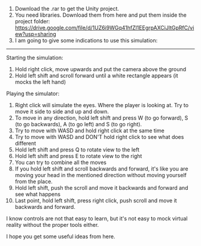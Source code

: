 1. Download the .rar to get the Unity project.
2. You need libraries. Download them from here and put them inside the project folder: https://drive.google.com/file/d/1UZ6i9WGq41hfZl1EEgrpAXCiJltGpRfC/view?usp=sharing
3. I am going to give some indications to use this simulation:
------------------------------------------------------------------------------------------------------------------------------------------------------------------
Starting the simulation:
1. Hold right click, move upwards and put the camera above the ground
2. Hold left shift and scroll forward until a white rectangle appears (it mocks the left hand)

Playing the simulator:
1. Right click will simulate the eyes. Where the player is looking at. Try to move it side to side and up and down.
2. To move in any direction, hold left shift and press W (to go forward), S (to go backwards), A (to go left) and S (to go right).
3. Try to move with WASD and hold right click at the same time
4. Try to move with WASD and DON'T hold right click to see what does different
5. Hold left shift and press Q to rotate view to the left
6. Hold left shift and press E to rotate view to the right
7. You can try to combine all the moves
8. If you hold left shift and scroll backwards and forward, it's like you are moving your head in the mentioned direction without
moving yourself from the place.
9. Hold left shift, push the scroll and move it backwards and forward and see what happens
10. Last point, hold left shift, press right click, push scroll and move it backwards and forward.

I know controls are not that easy to learn, but it's not easy to mock virtual reality without the proper tools either.

I hope you get some useful ideas from here.
